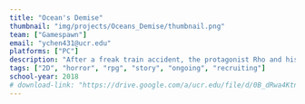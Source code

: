 ```yaml
---
title: "Ocean's Demise"
thumbnail: "img/projects/Oceans_Demise/thumbnail.png"
team: ["Gamespawn"]
email: "ychen431@ucr.edu"
platforms: ["PC"]
description: "After a freak train accident, the protagonist Rho and his friends find himself trapped in the Abyss, a world where tormented souls are trapped for eternity. Rho has to persuade, avoid and outsmart the spirits and figure out a way to escape back to the surface. However coming back alive may be near impossible, let alone being unchanged. "
tags: ["2D", "horror", "rpg", "story", "ongoing", "recruiting"]
school-year: 2018
# download-link: "https://drive.google.com/a/ucr.edu/file/d/0B_dRwa4KtnbWd3I1VWZUYUpYZFE/view?usp=sharing"
---
```


